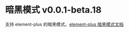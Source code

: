 # 暗黑模式 <el-tag>v0.0.1-beta.18</el-tag>

支持 element-plus 的暗黑模式。[element-plus 暗黑模式文档](https://element-plus.org/zh-CN/guide/dark-mode.html)
